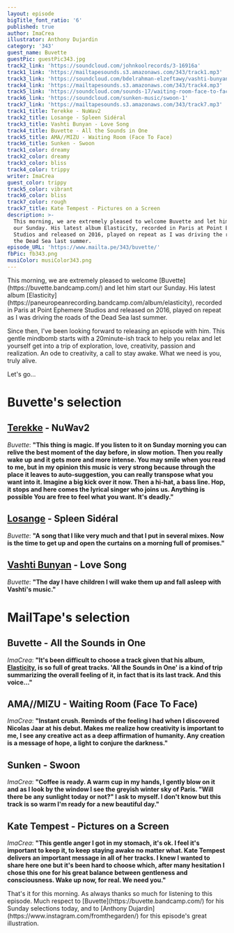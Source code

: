 ```yaml
---
layout: episode
bigTitle_font_ratio: '6'
published: true
author: ImaCrea
illustrator: Anthony Dujardin
category: '343'
guest_name: Buvette
guestPic: guestPic343.jpg
track2_link: 'https://soundcloud.com/johnkoolrecords/3-16916a'
track1_link: 'https://mailtapesounds.s3.amazonaws.com/343/track1.mp3'
track3_link: 'https://soundcloud.com/bdelrahman-elzeftawy/vashti-bunyan-love-song'
track4_link: 'https://mailtapesounds.s3.amazonaws.com/343/track4.mp3'
track5_link: 'https://soundcloud.com/sounds-17/waiting-room-face-to-face'
track6_link: 'https://soundcloud.com/sunken-music/swoon-1'
track7_link: 'https://mailtapesounds.s3.amazonaws.com/343/track7.mp3'
track1_title: Terekke - NuWav2
track2_title: Losange - Spleen Sidéral
track3_title: Vashti Bunyan - Love Song
track4_title: Buvette - All the Sounds in One
track5_title: AMA//MIZU - Waiting Room (Face To Face)
track6_title: Sunken - Swoon
track1_color: dreamy
track2_color: dreamy
track3_color: bliss
track4_color: trippy
writer: ImaCrea
guest_color: trippy
track5_color: vibrant
track6_color: bliss
track7_color: rough
track7_title: Kate Tempest - Pictures on a Screen
description: >-
  This morning, we are extremely pleased to welcome Buvette and let him start
  our Sunday. His latest album Elasticity, recorded in Paris at Point Ephemere
  Studios and released on 2016, played on repeat as I was driving the roads of
  the Dead Sea last summer.
episode_URL: 'https://www.mailta.pe/343/buvette/'
fbPic: fb343.png
musiColor: musiColor343.png
---
```

<p id="introduction">This morning, we are extremely pleased to welcome [Buvette](https://buvette.bandcamp.com/) and let him start our Sunday. His latest album [Elasticity](https://paneuropeanrecording.bandcamp.com/album/elasticity), recorded in Paris at Point Ephemere Studios and released on 2016, played on repeat as I was driving the roads of the Dead Sea last summer.</p>

Since then, I've been looking forward to releasing an episode with him. This gentle mindbomb starts with a 20minute-ish track to help you relax and let yourself get into a trip of exploration, love, creativity, passion and realization. An ode to creativity, a call to stay awake. What we need is you, truly alive. 

Let's go...

# Buvette's selection

## [Terekke](https://terekke.bandcamp.com/) - NuWav2
_Buvette_: **"**This thing is magic. If you listen to it on Sunday morning you can relive the best moment of the day before, in slow motion. Then you really wake up and it gets more and more intense. You may smile when you read to me, but in my opinion this music is very strong because through the place it leaves to auto-suggestion, you can really transpose what you want into it. Imagine a big kick over it now. Then a hi-hat, a bass line. Hop, it stops and here comes the lyrical singer who joins us. Anything is possible You are free to feel what you want. It's deadly.**"**

## [Losange](https://johnkoolrecords.bandcamp.com/album/quartz) - Spleen Sidéral
_Buvette_: **"**A song that I like very much and that I put in several mixes. Now is the time to get up and open the curtains on a morning full of promises.**"**

## [Vashti Bunyan](https://en.wikipedia.org/wiki/Vashti_Bunyan) - Love Song
_Buvette_: **"**The day I have children I will wake them up and fall asleep with Vashti's music.**"**


# MailTape's selection

## Buvette - All the Sounds in One
_ImaCrea_: **"**It's been difficult to choose a track given that his album, [Elasticity](https://paneuropeanrecording.bandcamp.com/album/elasticity), is so full of great tracks. 'All the Sounds in One' is a kind of trip summarizing the overall feeling of it, in fact that is its last track. And this voice...**"**

## AMA//MIZU - Waiting Room (Face To Face)
_ImaCrea_: **"**Instant crush. Reminds of the feeling I had when I discovered Nicolas Jaar at his debut. Makes me realize how creativity is important to me, I see any creative act as a deep affirmation of humanity. Any creation is a message of hope, a light to conjure the darkness.**"**

## Sunken - Swoon
_ImaCrea_: **"**Coffee is ready. A warm cup in my hands, I gently blow on it and as I look by the window I see the greyish winter sky of Paris. "Will there be any sunlight today or not?" I ask to myself. I don't know but this track is so warm I'm ready for a new beautiful day.**"**

## Kate Tempest - Pictures on a Screen
_ImaCrea_: **"**This gentle anger I got in my stomach, it's ok. I feel it's important to keep it, to keep staying awake no matter what. Kate Tempest delivers an important message in all of her tracks. I knew I wanted to share here one but it's been hard to choose which, after many hesitation I chose this one for his great balance between gentleness and consciousness. Wake up now, for real. We need you.**"**


<p id="outroduction">That's it for this morning. As always thanks so much for listening to this episode. Much respect to [Buvette](https://buvette.bandcamp.com/) for his Sunday selections today, and to [Anthony Dujardin](https://www.instagram.com/fromthegarden/) for this episode's great illustration.</p>
